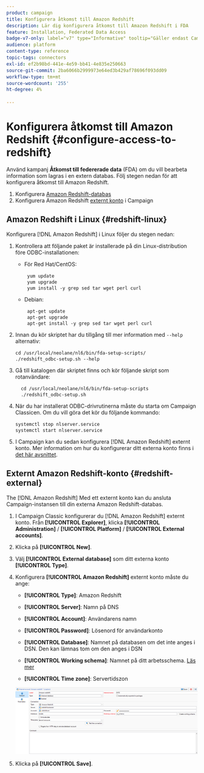```yaml
---
product: campaign
title: Konfigurera åtkomst till Amazon Redshift
description: Lär dig konfigurera åtkomst till Amazon Redshift i FDA
feature: Installation, Federated Data Access
badge-v7-only: label="v7" type="Informative" tooltip="Gäller endast Campaign Classic v7"
audience: platform
content-type: reference
topic-tags: connectors
exl-id: ef2b98bd-441e-4e59-bb41-4e835e250663
source-git-commit: 2ba6066b2999973e64ed3b429af78696f093dd09
workflow-type: tm+mt
source-wordcount: '255'
ht-degree: 4%

---
```


# Konfigurera åtkomst till Amazon Redshift {#configure-access-to-redshift}

Använd kampanj **Åtkomst till federerade data** (FDA) om du vill bearbeta information som lagras i en extern databas. Följ stegen nedan för att konfigurera åtkomst till Amazon Redshift.

1. Konfigurera [Amazon Redshift-databas](#configuring-redshift)
1. Konfigurera Amazon Redshift [externt konto](#redshift-external) i Campaign

## Amazon Redshift i Linux {#redshift-linux}

Konfigurera [!DNL Amazon Redshift] i Linux följer du stegen nedan:

1. Kontrollera att följande paket är installerade på din Linux-distribution före ODBC-installationen:

   * För Red Hat/CentOS:

     ```
      yum update
      yum upgrade
      yum install -y grep sed tar wget perl curl
     ```

   * Debian:

     ```
      apt-get update
      apt-get upgrade
      apt-get install -y grep sed tar wget perl curl
     ```

1. Innan du kör skriptet har du tillgång till mer information med `--help` alternativ:

   ```
   cd /usr/local/neolane/nl6/bin/fda-setup-scripts/
   ./redshift_odbc-setup.sh --help
   ```

1. Gå till katalogen där skriptet finns och kör följande skript som rotanvändare:

   ```
     cd /usr/local/neolane/nl6/bin/fda-setup-scripts
     ./redshift_odbc-setup.sh
   ```

1. När du har installerat ODBC-drivrutinerna måste du starta om Campaign Classicen. Om du vill göra det kör du följande kommando:

   ```
   systemctl stop nlserver.service
   systemctl start nlserver.service
   ```

1. I Campaign kan du sedan konfigurera [!DNL Amazon Redshift] externt konto. Mer information om hur du konfigurerar ditt externa konto finns i [det här avsnittet](#redshift-external).

## Externt Amazon Redshift-konto {#redshift-external}

The [!DNL Amazon Redshift] Med ett externt konto kan du ansluta Campaign-instansen till din externa Amazon Redshift-databas.

1. I Campaign Classic konfigurerar du [!DNL Amazon Redshift] externt konto. Från **[!UICONTROL Explorer]**, klicka **[!UICONTROL Administration]** / **[!UICONTROL Platform]** / **[!UICONTROL External accounts]**.

1. Klicka på **[!UICONTROL New]**.

1. Välj **[!UICONTROL External database]** som ditt externa konto **[!UICONTROL Type]**.

1. Konfigurera **[!UICONTROL Amazon Redshift]** externt konto måste du ange:

   * **[!UICONTROL Type]**: Amazon Redshift

   * **[!UICONTROL Server]**: Namn på DNS

   * **[!UICONTROL Account]**: Användarens namn

   * **[!UICONTROL Password]**: Lösenord för användarkonto

   * **[!UICONTROL Database]**: Namnet på databasen om det inte anges i DSN. Den kan lämnas tom om den anges i DSN

   * **[!UICONTROL Working schema]**: Namnet på ditt arbetsschema. [Läs mer](https://docs.aws.amazon.com/redshift/latest/dg/r_Schemas_and_tables.html)

   * **[!UICONTROL Time zone]**: Servertidszon

   ![](assets/amazon_redshift.png)

1. Klicka på **[!UICONTROL Save]**.
